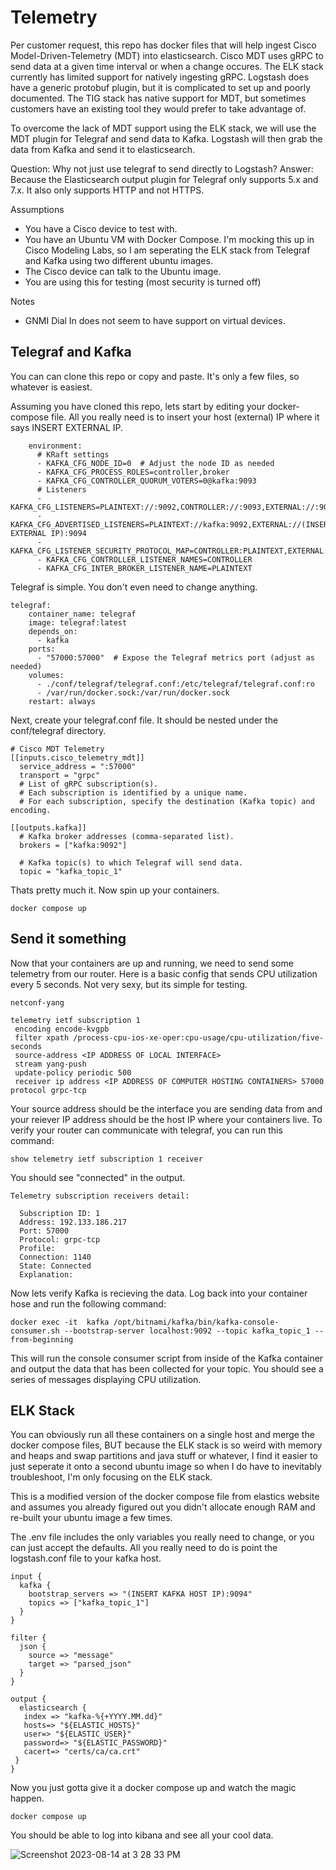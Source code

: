 # Telemetry
Per customer request, this repo has docker files that will help ingest Cisco Model-Driven-Telemetry (MDT) into elasticsearch. Cisco MDT uses gRPC to send data at a given time interval or when a change occures. The ELK stack currently has limited support for natively ingesting gRPC. Logstash does have a generic protobuf plugin, but it is complicated to set up and poorly documented. The TIG stack has native support for MDT, but sometimes customers have an existing tool they would prefer to take advantage of. 

To overcome the lack of MDT support using the ELK stack, we will use the MDT plugin for Telegraf and send data to Kafka. Logstash will then grab the data from Kafka and send it to elasticsearch.

Question: Why not just use telegraf to send directly to Logstash?
Answer: Because the Elasticsearch output plugin for Telegraf only supports 5.x and 7.x. It also only supports HTTP and not HTTPS. 

Assumptions
- You have a Cisco device to test with.
- You have an Ubuntu VM with Docker Compose. I'm mocking this up in Cisco Modeling Labs, so I am seperating the ELK stack from Telegraf and Kafka using two different ubuntu images.
- The Cisco device can talk to the Ubuntu image.
- You are using this for testing (most security is turned off)

Notes
- GNMI Dial In does not seem to have support on virtual devices.

## Telegraf and Kafka

You can can clone this repo or copy and paste. It's only a few files, so whatever is easiest. 

Assuming you have cloned this repo, lets start by editing your docker-compose file. All you really need is to insert your host (external) IP where it says INSERT EXTERNAL IP.

```
    environment:
      # KRaft settings
      - KAFKA_CFG_NODE_ID=0  # Adjust the node ID as needed
      - KAFKA_CFG_PROCESS_ROLES=controller,broker
      - KAFKA_CFG_CONTROLLER_QUORUM_VOTERS=0@kafka:9093
      # Listeners
      - KAFKA_CFG_LISTENERS=PLAINTEXT://:9092,CONTROLLER://:9093,EXTERNAL://:9094
      - KAFKA_CFG_ADVERTISED_LISTENERS=PLAINTEXT://kafka:9092,EXTERNAL://(INSERT EXTERNAL IP):9094
      - KAFKA_CFG_LISTENER_SECURITY_PROTOCOL_MAP=CONTROLLER:PLAINTEXT,EXTERNAL:PLAINTEXT,PLAINTEXT:PLAINTEXT
      - KAFKA_CFG_CONTROLLER_LISTENER_NAMES=CONTROLLER
      - KAFKA_CFG_INTER_BROKER_LISTENER_NAME=PLAINTEXT
```

Telegraf is simple. You don't even need to change anything.
```
telegraf:
    container_name: telegraf
    image: telegraf:latest
    depends_on:
      - kafka
    ports:
      - "57000:57000"  # Expose the Telegraf metrics port (adjust as needed)
    volumes:
      - ./conf/telegraf/telegraf.conf:/etc/telegraf/telegraf.conf:ro
      - /var/run/docker.sock:/var/run/docker.sock
    restart: always
```

Next, create your telegraf.conf file. It should be nested under the conf/telegraf directory.

```
# Cisco MDT Telemetry
[[inputs.cisco_telemetry_mdt]]
  service_address = ":57000"
  transport = "grpc"
  # List of gRPC subscription(s).
  # Each subscription is identified by a unique name.
  # For each subscription, specify the destination (Kafka topic) and encoding.

[[outputs.kafka]]
  # Kafka broker addresses (comma-separated list).
  brokers = ["kafka:9092"]

  # Kafka topic(s) to which Telegraf will send data.
  topic = "kafka_topic_1"
```

Thats pretty much it. Now spin up your containers.
```
docker compose up
```

## Send it something

Now that your containers are up and running, we need to send some telemetry from our router. Here is a basic config that sends CPU utilization every 5 seconds. Not very sexy, but its simple for testing.

```
netconf-yang

telemetry ietf subscription 1
 encoding encode-kvgpb
 filter xpath /process-cpu-ios-xe-oper:cpu-usage/cpu-utilization/five-seconds
 source-address <IP ADDRESS OF LOCAL INTERFACE>
 stream yang-push
 update-policy periodic 500
 receiver ip address <IP ADDRESS OF COMPUTER HOSTING CONTAINERS> 57000 protocol grpc-tcp
```
Your source address should be the interface you are sending data from and your reiever IP address should be the host IP where your containers live. To verify your router can communicate with telegraf, you can run this command:

```
show telemetry ietf subscription 1 receiver
```
You should see "connected" in the output.

```
Telemetry subscription receivers detail:

  Subscription ID: 1
  Address: 192.133.186.217
  Port: 57000
  Protocol: grpc-tcp
  Profile: 
  Connection: 1140
  State: Connected
  Explanation:
```

Now lets verify Kafka is recieving the data. Log back into your container hose and run the following command:

```
docker exec -it  kafka /opt/bitnami/kafka/bin/kafka-console-consumer.sh --bootstrap-server localhost:9092 --topic kafka_topic_1 --from-beginning
```
This will run the console consumer script from inside of the Kafka container and output the data that has been collected for your topic. You should see a series of messages displaying CPU utilization.

## ELK Stack

You can obviously run all these containers on a single host and merge the docker compose files, BUT because the ELK stack is so weird with memory and heaps and swap partitions and java stuff or whatever, I find it easier to just seperate it onto a second ubuntu image so when I do have to inevitably troubleshoot, I'm only focusing on the ELK stack.

This is a modified version of the docker compose file from elastics website and assumes you already figured out you didn't allocate enough RAM and re-built your ubuntu image a few times.

The .env file includes the only variables you really need to change, or you can just accept the defaults. All you really need to do is point the logstash.conf file to your kafka host.

```
input {
  kafka {
    bootstrap_servers => "(INSERT KAFKA HOST IP):9094"
    topics => ["kafka_topic_1"]
  }
}

filter {
  json {
    source => "message"
    target => "parsed_json"
  }
}

output {
  elasticsearch {
   index => "kafka-%{+YYYY.MM.dd}"
   hosts=> "${ELASTIC_HOSTS}"
   user=> "${ELASTIC_USER}"
   password=> "${ELASTIC_PASSWORD}"
   cacert=> "certs/ca/ca.crt"
 }
}
```

Now you just gotta give it a docker compose up and watch the magic happen.

```
docker compose up
```
You should be able to log into kibana and see all your cool data.

![Screenshot 2023-08-14 at 3 28 33 PM](https://github.com/model-driven-devops/telemetry/assets/65776483/dc95f9bc-6ebf-4ce9-bd30-df791ac6b5a5)
